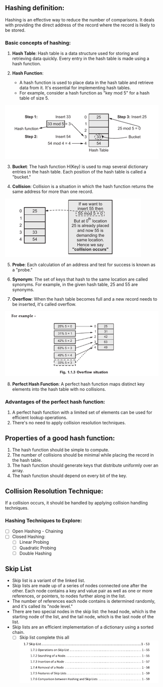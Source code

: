 ## Hashing definition:

Hashing is an effective way to reduce the number of comparisons. It deals with providing the direct address of the record where the record is likely to be stored.

### Basic concepts of hashing:

1. **Hash Table**: Hash table is a data structure used for storing and retrieving data quickly. Every entry in the hash table is made using a hash function.

2. **Hash Function**:
   - A hash function is used to place data in the hash table and retrieve data from it. It's essential for implementing hash tables.
   - For example, consider a hash function as "key mod 5" for a hash table of size 5.

![Hash Table Example](https://github.com/idiotboxai/SPPPU-IV/blob/main/DSA/Pasted%20image%2020240313112243.png?raw=true)

3. **Bucket**: The hash function H(Key) is used to map several dictionary entries in the hash table. Each position of the hash table is called a "bucket."

4. **Collision**: Collision is a situation in which the hash function returns the same address for more than one record.

![Collision Example](https://github.com/idiotboxai/SPPPU-IV/blob/main/DSA/Pasted%20image%2020240313112642.png?raw=true)

5. **Probe**: Each calculation of an address and test for success is known as a "probe."

6. **Synonym**: The set of keys that hash to the same location are called synonyms. For example, in the given hash table, 25 and 55 are synonyms.

7. **Overflow**: When the hash table becomes full and a new record needs to be inserted, it's called overflow.

![Overflow Example](https://github.com/idiotboxai/SPPPU-IV/blob/main/DSA/Pasted%20image%2020240313113424.png?raw=true)

8. **Perfect Hash Function**: A perfect hash function maps distinct key elements into the hash table with no collisions.

### Advantages of the perfect hash function:
1. A perfect hash function with a limited set of elements can be used for efficient lookup operations.
2. There's no need to apply collision resolution techniques.

## Properties of a good hash function:
1. The hash function should be simple to compute.
2. The number of collisions should be minimal while placing the record in the hash table.
3. The hash function should generate keys that distribute uniformly over an array.
4. The hash function should depend on every bit of the key.

## Collision Resolution Technique:
If a collision occurs, it should be handled by applying collision handling techniques.

### Hashing Techniques to Explore:
- [ ] Open Hashing - Chaining
- [ ] Closed Hashing:
  - [ ] Linear Probing
  - [ ] Quadratic Probing
  - [ ] Double Hashing

## Skip List
- Skip list is a variant of the linked list.
- Skip lists are made up of a series of nodes connected one after the other. Each node contains a key and value pair as well as one or more references, or pointers, to nodes further along in the list.
- The number of references each node contains is determined randomly, and it's called its "node level."
- There are two special nodes in the skip list: the head node, which is the starting node of the list, and the tail node, which is the last node of the list.
- Skip lists are an efficient implementation of a dictionary using a sorted chain.
   - [ ] Skip list complete this all
![Skip List Example](https://github.com/idiotboxai/SPPPU-IV/blob/main/DSA/Pasted%20image%2020240313124739.png?raw=true)
